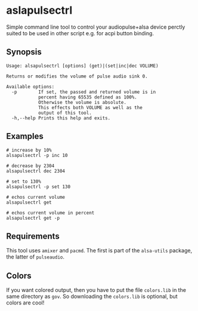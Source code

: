 # aslapulsectrl

Simple command line tool to control your audiopulse+alsa device perctly suited
to be used in other script e.g. for acpi button binding.

## Synopsis

    Usage: alsapulsectrl [options] (get)|(set|inc|dec VOLUME)
    
    Returns or modifies the volume of pulse audio sink 0.
    
    Available options:
      -p        If set, the passed and returned volume is in
                percent having 65535 defined as 100%.
                Otherwise the volume is absolute.
                This effects both VOLUME as well as the
                output of this tool.
      -h,--help Prints this help and exits.

## Examples

    # increase by 10%
    alsapulsectrl -p inc 10

    # decrease by 2304
    alsapulsectrl dec 2304

    # set to 130%
    alsapulsectrl -p set 130

    # echos current volume
    alsapulsectrl get

    # echos current volume in percent
    alsapulsectrl get -p

## Requirements

This tool uses `amixer` and `pacmd`. The first is part of the `alsa-utils`
package, the latter of `pulseaudio`.

## Colors

If you want colored output, then you have to put the file `colors.lib` in the
same directory as `gov`. So downloading the `colors.lib` is optional, but colors
are cool!
